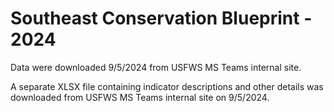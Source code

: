 # Southeast Conservation Blueprint - 2024

Data were downloaded 9/5/2024 from USFWS MS Teams internal site.

A separate XLSX file containing indicator descriptions and other details was
downloaded from USFWS MS Teams internal site on 9/5/2024.
